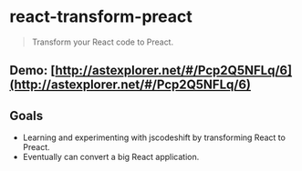 # react-transform-preact

> Transform your React code to Preact.

## Demo: [http://astexplorer.net/#/Pcp2Q5NFLq/6](http://astexplorer.net/#/Pcp2Q5NFLq/6)

## Goals

- Learning and experimenting with jscodeshift by transforming React to Preact.
- Eventually can convert a big React application.
